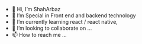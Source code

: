 - 👋 Hi, I’m ShahArbaz
- 👀 I’m Special in Front end and backend technology
- 🌱 I’m currently learning  react / react native,
- 💞️ I’m looking to collaborate on ...
- 📫 How to reach me ...

<!---
ShahArbaz203/ShahArbaz203 is a ✨ special ✨ repository because its `README.md` (this file) appears on your GitHub profile.
You can click the Preview link to take a look at your changes.
--->
